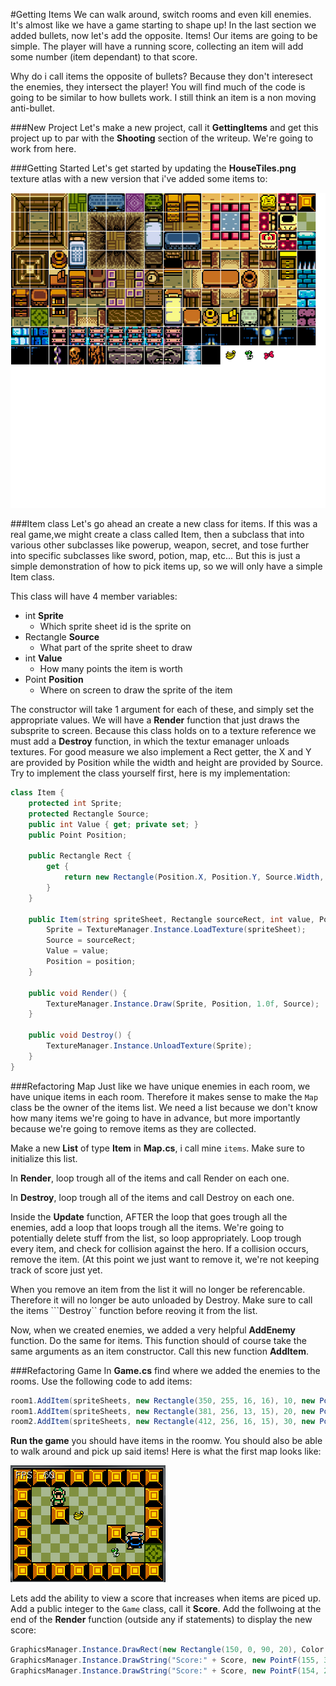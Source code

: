 #Getting Items
We can walk around, switch rooms and even kill enemies. It's almost like we have a game starting to shape up! In the last section we added bullets, now let's add the opposite. Items! Our items are going to be simple. The player will have a running score, collecting an item will add some number (item dependant) to that score.

Why do i call items the opposite of bullets? Because they don't interesect the enemies, they intersect the player! You will find much of the code is going to be similar to how bullets work. I still think an item is a non moving anti-bullet.

###New Project
Let's make a new project, call it **GettingItems** and get this project up to par with the **Shooting** section of the writeup. We're going to work from here.

###Getting Started
Let's get started by updating the **HouseTiles.png** texture atlas with a new version that i've added some items to:

![ATLAS](Images/HouseTiles_Items.png)

###Item class
Let's go ahead an create a new class for items. If this was a real game,we might create a class called Item, then a subclass that into various other subclasses like powerup, weapon, secret, and tose further into specific subclasses like sword, potion, map, etc... But this is just a simple demonstration of how to pick items up, so we will only have a simple Item class.

This class will have 4 member variables:
* int **Sprite**
  * Which sprite sheet id is the sprite on 
* Rectangle **Source**
  * What part of the sprite sheet to draw 
* int **Value**
  * How many points the item is worth
* Point **Position**
  * Where on screen to draw the sprite of the item

The constructor will take 1 argument for each of these, and simply set the appropriate values. We will have a **Render** function that just draws the subsprite to screen. Because this class holds on to a texture reference we must add a **Destroy** function, in which the textur emanager unloads textures. For good measure we also implement a Rect getter, the X and Y are provided by Position while the width and height are provided by Source. Try to implement the class yourself first, here is my implementation:

```cs
class Item {
    protected int Sprite;
    protected Rectangle Source;
    public int Value { get; private set; }
    public Point Position;
    
    public Rectangle Rect {
        get {
            return new Rectangle(Position.X, Position.Y, Source.Width, Source.Height);
        }
    }
    
    public Item(string spriteSheet, Rectangle sourceRect, int value, Point position) {
        Sprite = TextureManager.Instance.LoadTexture(spriteSheet);
        Source = sourceRect;
        Value = value;
        Position = position;
    }

    public void Render() {
        TextureManager.Instance.Draw(Sprite, Position, 1.0f, Source);
    }

    public void Destroy() {
        TextureManager.Instance.UnloadTexture(Sprite);
    }
}
```

###Refactoring Map
Just like we have unique enemies in each room, we have unique items in each room. Therefore it makes sense to make the ```Map``` class be the owner of the items list. We need a list because we don't know how many items we're going to have in advance, but more importantly because we're going to remove items as they are collected.

Make a new **List** of type **Item** in **Map.cs**, i call mine ```items```. Make sure to initialize this list.

In **Render**, loop trough all of the items and call Render on each one.

In **Destroy**, loop trough all of the items and call Destroy on each one.

Inside the **Update** function, AFTER the loop that goes trough all the enemies, add a loop that loops trough all the items. We're going to potentially delete stuff from the list, so loop appropriately. Loop trough every item, and check for collision against the hero. If a collision occurs, remove the item. (At this point we just want to remove it, we're not keeping track of score just yet.

When you remove an item from the list it will no longer be referencable. Therefore it will no longer be auto unloaded by Destroy. Make sure to call the items ```Destroy`` function before reoving it from the list.

Now, when we created enemies, we added a very helpful **AddEnemy** function. Do the same for items. This function should of course take the same arguments as an item constructor. Call this new function **AddItem**.

###Refactoring Game
In **Game.cs** find where we added the enemies to the rooms. Use the following code to add items:

```cs
room1.AddItem(spriteSheets, new Rectangle(350, 255, 16, 16), 10, new Point(3 * 30 + 7, 2 * 30 + 7));
room1.AddItem(spriteSheets, new Rectangle(381, 256, 13, 15), 20, new Point(5 * 30 + 7, 4 * 30 + 7));
room2.AddItem(spriteSheets, new Rectangle(412, 256, 16, 15), 30, new Point(4 * 30 + 7, 2 * 30 + 7));
```

**Run the game** you should have items in the roomw. You should also be able to walk around and pick up said items! Here is what the first map looks like:

![MAP](Images/fmap_item.PNG)

Lets add the ability to view a score that increases when items are piced up. Add a public integer to the ```Game``` class, call it **Score**. Add the follwoing at the end of the **Render** function (outside any if statements) to display the new score:

```cs
GraphicsManager.Instance.DrawRect(new Rectangle(150, 0, 90, 20), Color.CadetBlue);
GraphicsManager.Instance.DrawString("Score:" + Score, new PointF(155, 3), Color.Black);
GraphicsManager.Instance.DrawString("Score:" + Score, new PointF(154, 2), Color.White);
```